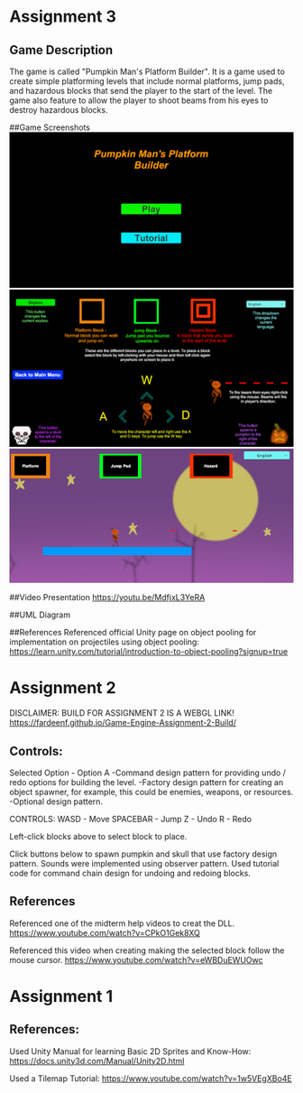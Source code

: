 # Assignment 3
## Game Description
The game is called "Pumpkin Man's Platform Builder". It is a game used to create simple platforming levels that include normal platforms, jump pads, and hazardous blocks that send the player to the start of the level. The game also feature to allow the player to shoot beams from his eyes to destroy hazardous blocks.

##Game Screenshots
![main menu](https://github.com/FardeenF/Assignment-1/blob/main/Images/A3%20MainMenu.PNG?raw=true)
![tutorial](https://github.com/FardeenF/Assignment-1/blob/main/Images/A3%20Tutorial.PNG?raw=true)
![shooting projectile](https://github.com/FardeenF/Assignment-1/blob/main/Images/A3%20Shooting.PNG?raw=true)

##Video Presentation
https://youtu.be/MdfjxL3YeRA

##UML Diagram


##References
Referenced official Unity page on object pooling for implementation on projectiles using object pooling:
https://learn.unity.com/tutorial/introduction-to-object-pooling?signup=true

# Assignment 2
DISCLAIMER: 
BUILD FOR ASSIGNMENT 2 IS A WEBGL LINK!
https://fardeenf.github.io/Game-Engine-Assignment-2-Build/

## Controls:
Selected Option - 
Option A
-Command design pattern for providing undo / redo options for building the level.
-Factory design pattern for creating an object spawner, for example, this could be enemies, weapons, or resources.
-Optional design pattern.

CONTROLS: WASD - Move
          SPACEBAR - Jump
          Z - Undo
          R - Redo

Left-click blocks above to select block to place.

Click buttons below to spawn pumpkin and skull that use factory design pattern.
Sounds were implemented using observer pattern.
Used tutorial code for command chain design for undoing and redoing blocks.

## References
Referenced one of the midterm help videos to creat the DLL.
https://www.youtube.com/watch?v=CPkO1Gek8XQ

Referenced this video when creating making the selected block follow the mouse cursor.
https://www.youtube.com/watch?v=eWBDuEWUOwc


# Assignment 1
## References:
Used Unity Manual for learning Basic 2D Sprites and Know-How:
https://docs.unity3d.com/Manual/Unity2D.html

Used a Tilemap Tutorial:
https://www.youtube.com/watch?v=1w5VEgXBo4E
